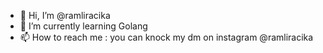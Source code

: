 - 👋 Hi, I’m @ramliracika
- 🌱 I’m currently learning Golang
- 📫 How to reach me : you can knock my dm on instagram  @ramliracika
<!---
ramliracika/ramliracika is a ✨ special ✨ repository because its `README.md` (this file) appears on your GitHub profile.
You can click the Preview link to take a look at your changes.
--->
